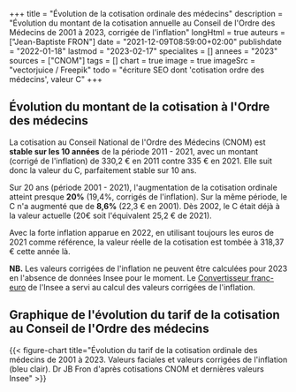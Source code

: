 +++
title = "Évolution de la cotisation ordinale des médecins"
description = "Évolution du montant de la cotisation annuelle au Conseil de l'Ordre des Médecins de 2001 à 2023, corrigée de l'inflation"
longHtml = true
auteurs = ["Jean-Baptiste FRON"]
date = "2021-12-09T08:59:00+02:00"
publishdate = "2022-01-18"
lastmod = "2023-02-17"
specialites = []
annees = "2023"
sources = ["CNOM"]
tags = []
chart = true
image = true
imageSrc = "vectorjuice / Freepik"
todo = "écriture SEO dont 'cotisation ordre des médecins', valeur C"
+++

## Évolution du montant de la cotisation à l'Ordre des médecins

La cotisation au Conseil National de l'Ordre des Médecins (CNOM) est **stable sur les 10 années** de la période 2011 - 2021, avec un montant (corrigé de l'inflation) de 330,2 € en 2011 contre 335 € en 2021. Elle suit donc la valeur du C, parfaitement stable sur 10 ans.

Sur 20 ans (période 2001 - 2021), l'augmentation de la cotisation ordinale atteint presque **20%** (19,4%, corrigés de l'inflation). Sur la même période, le C n'a augmenté que de **8,6%** (22,3 € en 2001). Dès 2002, le C était déjà à la valeur actuelle (20€ soit l'équivalent 25,2 € de 2021).

Avec la forte inflation apparue en 2022, en utilisant toujours les euros de 2021 comme référence, la valeur réelle de la cotisation est tombée à 318,37 € cette année là.

**NB.** Les valeurs corrigées de l'inflation ne peuvent être calculées pour 2023 en l'absence de données Insee pour le moment. Le [Convertisseur franc-euro](https://www.insee.fr/fr/information/2417794) de l'Insee a servi au calcul des valeurs corrigées de l'inflation.

## Graphique de l'évolution du tarif de la cotisation au Conseil de l'Ordre des médecins

{{< figure-chart title="Évolution du tarif de la cotisation ordinale des médecins de 2001 à 2023. Valeurs faciales et valeurs corrigées de l'inflation (bleu clair). Dr JB Fron d'après cotisations CNOM et dernières valeurs Insee" >}}

<script>
const chartOptions = {
  // https://www.insee.fr/fr/information/2417794
  series: [{
    name: 'Euros courants',
    data: [214, 219, 227, 235, 245, 252, 260, 275, 290, 295, 300, 300, 300, 305, 320, 330, 333, 335, 335, 335, 335, 335, 340]
  }, {
    name: 'Euros 2021',
    data: [66.55, 62.55, 58.97, 54.87, 51.7, 48.3, 45.88, 39.06, 40.91, 36.57, 30.21, 23.88, 21.08, 19.8, 20.64, 20.65, 17.21, 10.92, 7.14, 5.5, 0, -16.63, null]
  }],
  chart: { stacked: true, type: 'line' },
  stroke: { colors: ['#4150f5', '#717cf8'], curve: 'smooth', width: 3 },
  title: { text: 'Évolution de la cotisation ordinale des médecins de 2001 à 2023' },
  xaxis: {
    categories: [2001, 2002, 2003, 2004, 2005, 2006, 2007, 2008, 2009, 2010, 2011, 2012, 2013, 2014, 2015, 2016, 2017, 2018, 2019, 2020, 2021, 2022, 2023],
    tickAmount: 10
  },
  yaxis: [
    {
      title: { text: "Montant (€)" },
      labels: {
        style: { colors: '#757575' }
      },
      decimalsInFloat: 0,
      min: 0
    }
  ],
  tooltip: {
    y: [{
      formatter: function(value) { return `${value} €` }
    },
    {
      formatter: function(value, { series, seriesIndex, dataPointIndex, w }) {
        value += series[0][dataPointIndex];
        Math.round(value);
        return `<strong>${value} €</strong>`;
        }
    }]
  },
  theme: {
    monochrome: { enabled: true }
  }
}
</script>
